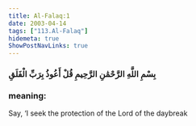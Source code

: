 ```yaml
---
title: Al-Falaq:1
date: 2003-04-14
tags: ["113.Al-Falaq"]
hidemeta: true 
ShowPostNavLinks: true 
---
```

### بِسْمِ اللَّهِ الرَّحْمَٰنِ الرَّحِيمِ قُلْ أَعُوذُ بِرَبِّ الْفَلَقِ
### meaning: 
Say, ‘I seek the protection of the Lord of the daybreak
